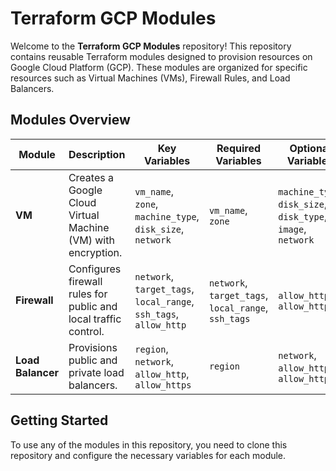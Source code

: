 # Terraform GCP Modules

Welcome to the **Terraform GCP Modules** repository! This repository contains reusable Terraform modules designed to provision resources on Google Cloud Platform (GCP). These modules are organized for specific resources such as Virtual Machines (VMs), Firewall Rules, and Load Balancers.

## Modules Overview

| Module         | Description                                                      | Key Variables                                                        | Required Variables               | Optional Variables               |
|----------------|------------------------------------------------------------------|----------------------------------------------------------------------|----------------------------------|-----------------------------------|
| **VM**          | Creates a Google Cloud Virtual Machine (VM) with encryption.      | `vm_name`, `zone`, `machine_type`, `disk_size`, `network`             | `vm_name`, `zone`                | `machine_type`, `disk_size`, `disk_type`, `image`, `network` |
| **Firewall**    | Configures firewall rules for public and local traffic control.  | `network`, `target_tags`, `local_range`, `ssh_tags`, `allow_http`     | `network`, `target_tags`, `local_range`, `ssh_tags` | `allow_http`, `allow_https` |
| **Load Balancer** | Provisions public and private load balancers.                   | `region`, `network`, `allow_http`, `allow_https`                      | `region`                         | `network`, `allow_http`, `allow_https` |

## Getting Started

To use any of the modules in this repository, you need to clone this repository and configure the necessary variables for each module.
